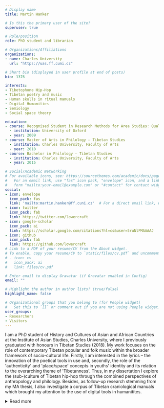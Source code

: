 ```yaml
---
# Display name
title: Martin Hanker

# Is this the primary user of the site?
superuser: true

# Role/position
role: PhD student and librarian

# Organizations/Affiliations
organizations:
- name: Charles University
  url: "https://uas.ff.cuni.cz"

# Short bio (displayed in user profile at end of posts)
bio: 1376

interests:
- Tibetophone Hip-Hop
- Tibetan poetry and music
- Human skulls in ritual manuals
- Digital Humanities
- Semiology
- Social space theory

education:
- course: Recognised Student in Research Methods for Area Studies: Qualitative Methods
  - institution: University of Oxford
  - year: 2009
- course: Master of Arts in Philology – Tibetan Studies
  - institution: Charles University, Faculty of Arts
  - year: 2018
- course: Bachelor in Philology – Tibetan Studies
  - institution: Charles University, Faculty of Arts
  - year: 2015

# Social/Academic Networking
# For available icons, see: https://sourcethemes.com/academic/docs/page-builder/#icons
#   For an email link, use "fas" icon pack, "envelope" icon, and a link in the
#   form "mailto:your-email@example.com" or "#contact" for contact widget.
social:
- icon: envelope
  icon_pack: fas
  link: 'mailto:martin.hanker@ff.cuni.cz'  # For a direct email link, use "mailto:martin.hanker@ff.cuni.cz".
- icon: twitter
  icon_pack: fab
  link: https://twitter.com/lowercraft
- icon: google-scholar
  icon_pack: ai
  link: https://scholar.google.com/citations?hl=cs&user=5ruNlPMAAAAJ
- icon: github
  icon_pack: fab
  link: https://github.com/lowercraft
# Link to a PDF of your resume/CV from the About widget.
# To enable, copy your resume/CV to `static/files/cv.pdf` and uncomment the lines below.
# - icon: cv
#   icon_pack: ai
#   link: files/cv.pdf

# Enter email to display Gravatar (if Gravatar enabled in Config)
email: ""

# Highlight the author in author lists? (true/false)
highlight_name: false

# Organizational groups that you belong to (for People widget)
#   Set this to `[]` or comment out if you are not using People widget.
user_groups:
- Researchers
- Visitors
---
```


I am a PhD student of History and Cultures of Asian and African Countries at the Institute of Asian Studies, Charles University, where I previously graduated with honours in Tibetan Studies (2018). My work focuses on the role of contemporary Tibetan popular and folk music within the broader framework of socio-cultural life. Firstly, I am interested in the lyrics – the innovation of the poetical tools in use and, secondly, the role of the 'authenticity' and 'place/space' concepts in youths' identity and its relation to the overarching theme of 'Tibetanness'. Thus, in my dissertation I explore the (sub-)culture of Tibetan hip-hop through the combined perspectives of anthropology and philology. Besides, as follow-up research stemming from my MA thesis, I also investigate a corpus of Tibetan craniological manuals which brought my attention to the use of digital tools in humanitites.
<details><summary>Read more</summary>

<p>
Since 2018, Martin has worked for the Oriental Institute CAS as editor-in-chief of an online Tibetan-English-Czech dictionary and retro-cataloguist of old manuscripts. As a librarian and junior research assistant, he has been responsible for the Tibetan collection at his alma mater since 2016. Martin is the founding member of the Czech association of Orientalists called 'Orientalistic Express' which aims to support research cooperation and popularisation across specialisations and universities. Receiving a scholarship from the Anglo-Czech Educational Fund enabled him to become a Recognised Student at the University of Oxford (2019) where he was focusing on advancing his skills in research design and qualitative methodology. Earlier the same year, he absolved a CEEPUS internship at the Wiener Universität where he attended lectures on TEI principles and XML encoding. His research was repeatedly supported by the 'Specific University Research' and also the funding from 'Inner Grants' which included ethnographic field research in Mustang (Nepal)

Martin co-authored an open access e-monograph called 'Chapters from life of Tibetans' (2019; in English) and published several articles in Czech. He participated in international conferences (17th Annual Conference of the European Association for the Study of Religions, 19th colloquium Orientalia Antiqua Nova) and workshops (Tibetanness outside Tibet, Contemporary Discourses in the Tibetan Diaspora). In 2019, he organised a student conference for PhD students of Asian studies from all Czech universities. Throughout the years, he gave multiple public lectures on various Tibet-related topics, namely at the One World Festival or as part of the TGSS series at the Faculty of Oriental Studies in Oxford.
</p>
</details>
